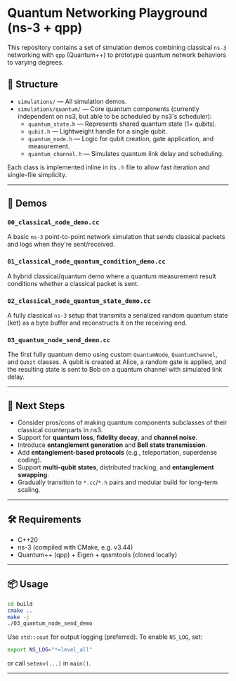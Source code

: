 # Quantum Networking Playground (ns-3 + qpp)

This repository contains a set of simulation demos combining classical `ns-3` networking with `qpp` (Quantum++) to prototype quantum network behaviors to varying degrees.

## 🧠 Structure

- `simulations/` — All simulation demos.
- `simulations/quantum/` — Core quantum components (currently independent on ns3, but able to be scheduled by ns3's scheduler):
  - `quantum_state.h` — Represents shared quantum state (1+ qubits).
  - `qubit.h` — Lightweight handle for a single qubit.
  - `quantum_node.h` — Logic for qubit creation, gate application, and measurement.
  - `quantum_channel.h` — Simulates quantum link delay and scheduling.

Each class is implemented inline in its `.h` file to allow fast iteration and single-file simplicity.

---

## 🚀 Demos

### `00_classical_node_demo.cc`

A basic `ns-3` point-to-point network simulation that sends classical packets and logs when they're sent/received.

### `01_classical_node_quantum_condition_demo.cc`

A hybrid classical/quantum demo where a quantum measurement result conditions whether a classical packet is sent.

### `02_classical_node_quantum_state_demo.cc`

A fully classical `ns-3` setup that transmits a serialized random quantum state (ket) as a byte buffer and reconstructs it on the receiving end.

### `03_quantum_node_send_demo.cc`

The first fully quantum demo using custom `QuantumNode`, `QuantumChannel`, and `Qubit` classes. A qubit is created at Alice, a random gate is applied, and the resulting state is sent to Bob on a quantum channel with simulated link delay.

---

## 🔭 Next Steps

- Consider pros/cons of making quantum components subclasses of their classical counterparts in ns3.
- Support for **quantum loss**, **fidelity decay**, and **channel noise**.
- Introduce **entanglement generation** and **Bell state transmission**.
- Add **entanglement-based protocols** (e.g., teleportation, superdense coding).
- Support **multi-qubit states**, distributed tracking, and **entanglement swapping**.
- Gradually transition to `*.cc`/`*.h` pairs and modular build for long-term scaling.

---

## 🛠 Requirements

- C++20
- ns-3 (compiled with CMake, e.g. v3.44)
- Quantum++ (qpp) + Eigen + qasmtools (cloned locally)

---

## 📦 Usage

```bash
cd build
cmake ..
make -j
./03_quantum_node_send_demo
```

Use `std::cout` for output logging (preferred). To enable `NS_LOG`, set:

```bash
export NS_LOG="*=level_all"
```

or call `setenv(...)` in `main()`.

---
